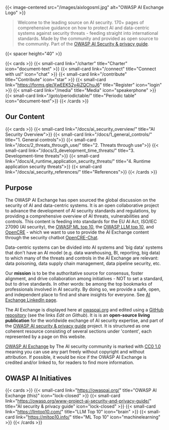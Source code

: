 ---
---

{{< image-centered src="/images/aixlogosml.jpg" alt="OWASP AI Exchange Logo" >}}

>Welcome to the leading source on AI security. 170+ pages of comprehensive guidance on how to protect AI and data-centric systems against security threats - feeding straight into international standards. Made by the community and provided as open source to the community. Part of the [OWASP AI Security & privacy guide](https://owasp.org/www-project-ai-security-and-privacy-guide/).

{{< spacer height="40" >}}

{{< cards >}}
    {{< small-card link="/charter" title="Charter" icon="document-text" >}}
    {{< small-card link="/connect" title="Connect with us!" icon="chat" >}}
    {{< small-card link="/contribute" title="Contribute" icon="star" >}}
    {{< small-card link="https://forms.gle/XwEEK52y4iZQChuJ6" title="Register" icon="login" >}}
    {{< small-card link="/media" title="Media" icon="speakerphone" >}}
    {{< small-card link="/goto/periodictable/" title="Periodic table" icon="document-text">}}
{{< /cards >}}

## Our Content

{{< cards >}}
    {{< small-card link="/docs/ai_security_overview/" title="AI Security Overview">}}
    {{< small-card link="/docs/1_general_controls/" title="1. General controls">}}
    {{< small-card link="/docs/2_threats_through_use/" title="2. Threats through use">}}
    {{< small-card link="/docs/3_development_time_threats/" title="3. Development-time threats">}}
    {{< small-card link="/docs/4_runtime_application_security_threats/" title="4. Runtime application security threats">}}
    {{< small-card link="/docs/ai_security_references/" title="References">}}
{{< /cards >}}

## Purpose

The OWASP AI Exchange has open sourced the global discussion on the security of AI and data-centric systems. It is an open collaborative project to advance the development of AI security standards and regulations, by providing a comprehensive overview of AI threats, vulnerabilities and controls. This content is feeding into standards for the EU AI Act, ISO/IEC 27090 (AI security), the [OWASP ML top 10](https://mltop10.info/), the [OWASP LLM top 10](https://llmtop10.com/), and [OpenCRE](https://opencre.org) - which we want to use to provide the AI Exchange content through the security chatbot [OpenCRE-Chat](https://opencre.org/chatbot).

Data-centric systems can be divided into AI systems and 'big data' systems that don't have an AI model (e.g. data warehousing, BI, reporting, big data) to which many of the threats and controls in the AI Exchange are relevant: data poisoning, data supply chain management, data pipeline security, etc.

Our **mission** is to be the authoritative source for consensus, foster alignment, and drive collaboration among initiatives - NOT to set a standard, but to drive standards. In other words: be among the top bookmarks of professionals involved in AI security. By doing so, we provide a safe, open, and independent place to find and share insights for everyone. See [AI Exchange LinkedIn page](https://www.linkedin.com/company/owasp-ai-exchange/).

The AI Exchange is displayed here at [owaspai.org](https://owaspai.org) and edited using a [GitHub repository](https://github.com/OWASP/www-project-ai-security-and-privacy-guide/tree/main/content/ai_exchange/content) (see the links _Edit on Github_). It is is an **open-source living publication** for the worldwide exchange of AI security expertise, and part of the [OWASP AI security & privacy guide](https://owasp.org/www-project-ai-security-and-privacy-guide/) project. It is structured as one coherent resource consisting of several sections under 'content', each represented by a page on this website.

<p xmlns:cc="http://creativecommons.org/ns#" xmlns:dct="http://purl.org/dc/terms/"><a property="dct:title" rel="cc:attributionURL" href="https://owaspai.org">OWASP AI Exchange</a> by <span property="cc:attributionName">The AI security community</span> is marked with <a href="http://creativecommons.org/publicdomain/zero/1.0?ref=chooser-v1" target="_blank" rel="license noopener noreferrer" style="display:inline-block;">CC0 1.0</a> meaning you can use any part freely without copyright and without attribution. If possible, it would be nice if the OWASP AI Exchange is credited and/or linked to, for readers to find more information.</p>

## OWASP AI Initiatives

{{< cards >}}
    {{< small-card link="https://owaspai.org/" title="OWASP AI Exchange (this)" icon="lock-closed" >}}
    {{< small-card link="https://owasp.org/www-project-ai-security-and-privacy-guide/" title="AI security & privacy guide" icon="lock-closed" >}}
    {{< small-card link="https://llmtop10.com/" title="LLM Top 10" icon="brain" >}}
    {{< small-card link="https://mltop10.info/" title="ML Top 10" icon="machinelearning" >}}
{{< /cards >}}
